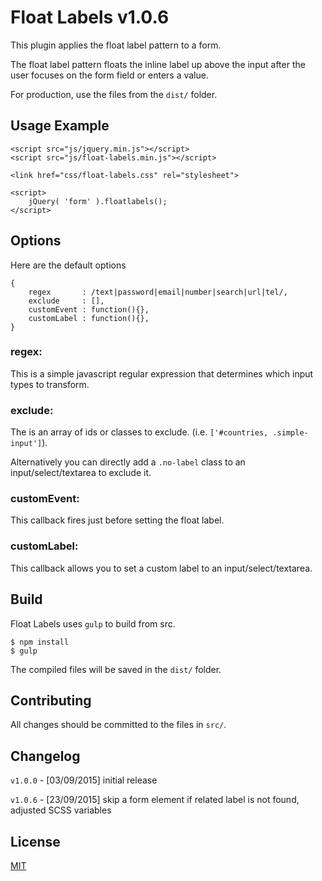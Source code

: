 # Float Labels v1.0.6

This plugin applies the float label pattern to a form.

The float label pattern floats the inline label up above the input after the user focuses on the form field or enters a value.

For production, use the files from the `dist/` folder.

## Usage Example

```
<script src="js/jquery.min.js"></script>
<script src="js/float-labels.min.js"></script>

<link href="css/float-labels.css" rel="stylesheet">

<script>
	jQuery( 'form' ).floatlabels();
</script>
```

## Options

Here are the default options

```
{
    regex       : /text|password|email|number|search|url|tel/,
    exclude     : [],
    customEvent : function(){},
    customLabel : function(){},
}
```

### regex:

This is a simple javascript regular expression that determines which input types to transform.

### exclude:

The is an array of ids or classes to exclude. (i.e. `['#countries, .simple-input']`).

Alternatively you can directly add a `.no-label` class to an input/select/textarea to exclude it.

### customEvent:

This callback fires just before setting the float label.

### customLabel:

This callback allows you to set a custom label to an input/select/textarea.

## Build

Float Labels uses `gulp` to build from src.

```
$ npm install
$ gulp
```

The compiled files will be saved in the `dist/` folder.

## Contributing

All changes should be committed to the files in `src/`.

## Changelog

`v1.0.0` - [03/09/2015] initial release

`v1.0.6` - [23/09/2015] skip a form element if related label is not found, adjusted SCSS variables

## License

[MIT](/LICENSE)
